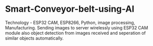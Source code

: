 # Smart-Conveyor-belt-using-AI
Technology - ESP32 CAM, ESP8266, Python, image processing, Manufacturing.
Sending images to server wirelessly using ESP32 CAM module also object detection from images received and seperation of similar objects automatically.
